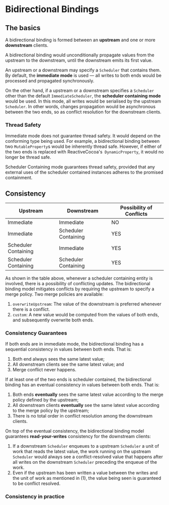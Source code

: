 # Bidirectional Bindings
## The basics
A bidirectional binding is formed between an **upstream** and one or more **downstream** clients.

A bidirectional binding would unconditionally propagate values from the upstream to the downstream, until the downstream emits its first value.

An upstream or a downstream may specify a `Scheduler` that contains them. By default, the **immediate mode** is used — all writes to both ends would be processed and propagated synchronously.

On the other hand, if a upstream or a downstream specifies a `Scheduler` other than the default `ImmediateScheduler`, the **scheduler containing mode** would be used. In this mode, all writes would be serialised by the upstream `Scheduler`. In other words, changes propagation would be asynchronous between the two ends, so as conflict resolution for the downstream clients.

### Thread Safety
Immediate mode does not guarantee thread safety. It would depend on the conforming type being used. For example, a bidirectional binding between two `MutableProperty`s would be inherently thread safe. However, if either of the two ends is replaced with ReactiveCocoa's` DynamicProperty`, it would no longer be thread safe.

Scheduler Containing mode guarantees thread safety, provided that any external uses of the scheduler contained instances adheres to the promised containment.

## Consistency
| Upstream | Downstream | Possibility of Conflicts |
| -------- | ---------- | ------------------------ |
| Immediate | Immediate | NO |
| Immediate | Scheduler Containing | YES |
| Scheduler Containing | Immediate | YES |
| Scheduler Containing | Scheduler Containing | YES |

As shown in the table above, whenever a scheduler containing entity is involved, there is a possibility of conflicting updates. The bidirectional binding model mitigates conflicts by requiring the upstream to specify a merge policy. Two merge policies are available:

1. `overwriteUpstream`: The value of the downstream is preferred whenever there is a conflict. 
1. `custom`: A new value would be computed from the values of both ends, and subsequently overwrite both ends.

### Consistency Guarantees
If both ends are in immediate mode, the bidirectional binding has a sequential consistency in values between both ends. That is:

1. Both end always sees the same latest value;
1. All downstream clients see the same latest value; and
1. Merge conflict never happens.

If at least one of the two ends is scheduler contained, the bidirectional binding has an eventual consistency in values between both ends. That is:

1. Both ends __eventually__ sees the same latest value according to the merge policy defined by the upstream;
2. All downstream clients __eventually__ see the same latest value according to the merge policy by the upstream;
3. There is no total order in conflict resolution among the downstream clients.

On top of the eventual consistency, the bidirectional binding model guarantees **read-your-writes** consistency for the downstream clients:

1. If a downstream `Scheduler` enqueues to a upstream `Scheduler` a unit of work that reads the latest value, the work running on the upstream `Scheduler` would always see a conflict-resolved value that happens after all writes on the downstream `Scheduler` preceding the enqueue of the work. 
2. Even if the upstream has been written a value between the writes and the unit of work as mentioned in (1), the value being seen is guaranteed to be conflict resolved.

### Consistency in practice

